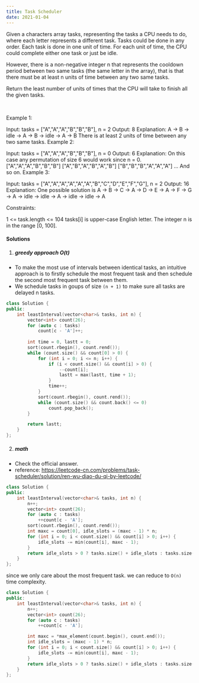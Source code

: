```yaml
---
title: Task Scheduler
date: 2021-01-04
---
```

Given a characters array tasks, representing the tasks a CPU needs to do, where each letter represents a different task. Tasks could be done in any order. Each task is done in one unit of time. For each unit of time, the CPU could complete either one task or just be idle.

However, there is a non-negative integer n that represents the cooldown period between two same tasks (the same letter in the array), that is that there must be at least n units of time between any two same tasks.

Return the least number of units of times that the CPU will take to finish all the given tasks.

 

Example 1:

Input: tasks = ["A","A","A","B","B","B"], n = 2
Output: 8
Explanation: 
A -> B -> idle -> A -> B -> idle -> A -> B
There is at least 2 units of time between any two same tasks.
Example 2:

Input: tasks = ["A","A","A","B","B","B"], n = 0
Output: 6
Explanation: On this case any permutation of size 6 would work since n = 0.
["A","A","A","B","B","B"]
["A","B","A","B","A","B"]
["B","B","B","A","A","A"]
...
And so on.
Example 3:

Input: tasks = ["A","A","A","A","A","A","B","C","D","E","F","G"], n = 2
Output: 16
Explanation: 
One possible solution is
A -> B -> C -> A -> D -> E -> A -> F -> G -> A -> idle -> idle -> A -> idle -> idle -> A
 

Constraints:

1 <= task.length <= 104
tasks[i] is upper-case English letter.
The integer n is in the range [0, 100].


#### Solutions

1. ##### greedy approach O(t)

- To make the most use of intervals between identical tasks, an intuitive approach is to firstly schedule the most frequent task and then schedule the second most frequent task between them.
- We schedule tasks in goups of size `(n + 1)` to make sure all tasks are delayed n tasks.


```cpp
class Solution {
public:
    int leastInterval(vector<char>& tasks, int n) {
        vector<int> count(26);
        for (auto c : tasks)
            count[c - 'A']++;
        
        int time = 0, lastt = 0;
        sort(count.rbegin(), count.rend());
        while (count.size() && count[0] > 0) {
            for (int i = 0; i <= n; i++) {
                if (i < count.size() && count[i] > 0) {
                    --count[i];
                    lastt = max(lastt, time + 1);
                }
                time++;
            }
            sort(count.rbegin(), count.rend());
            while (count.size() && count.back() <= 0)
                count.pop_back();
        }

        return lastt;
    }
};
```


2. ##### math

- Check the official answer.
- reference: https://leetcode-cn.com/problems/task-scheduler/solution/ren-wu-diao-du-qi-by-leetcode/

```cpp
class Solution {
public:
    int leastInterval(vector<char>& tasks, int n) {
        n++;
        vector<int> count(26);
        for (auto c : tasks)
            ++count[c - 'A'];
        sort(count.rbegin(), count.rend());
        int maxc = count[0], idle_slots = (maxc - 1) * n;
        for (int i = 0; i < count.size() && count[i] > 0; i++) {
            idle_slots -= min(count[i], maxc - 1);
        }
        return idle_slots > 0 ? tasks.size() + idle_slots : tasks.size();
    }
};
```

since we only care about the most frequent task. we can reduce to `O(n)` time complexity.

```cpp
class Solution {
public:
    int leastInterval(vector<char>& tasks, int n) {
        n++;
        vector<int> count(26);
        for (auto c : tasks)
            ++count[c - 'A'];

        int maxc = *max_element(count.begin(), count.end());
        int idle_slots = (maxc - 1) * n;
        for (int i = 0; i < count.size() && count[i] > 0; i++) {
            idle_slots -= min(count[i], maxc - 1);
        }
        return idle_slots > 0 ? tasks.size() + idle_slots : tasks.size();
    }
};
```